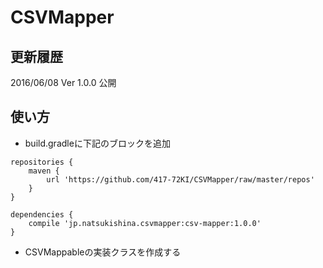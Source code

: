 # CSVMapper

## 更新履歴

2016/06/08 Ver 1.0.0 公開

## 使い方

* build.gradleに下記のブロックを追加
```maven
repositories {
    maven {
        url 'https://github.com/417-72KI/CSVMapper/raw/master/repos'
    }
}
```
```maven
dependencies {
    compile 'jp.natsukishina.csvmapper:csv-mapper:1.0.0'
}
```
* CSVMappableの実装クラスを作成する

